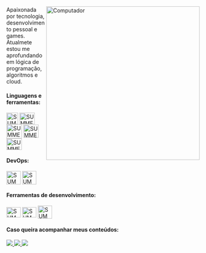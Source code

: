 ##
<img src="https://raw.githubusercontent.com/MicaelliMedeiros/micaellimedeiros/master/image/computer-illustration.png" min-width="400px" max-width="400px" width="400px" align="right" alt="Computador">

<p align="left"> 
  Apaixonada por tecnologia, desenvolvimento pessoal e games. <br>
  Atualmete estou me aprofundando em lógica de programação, algoritmos e cloud.
</p>

<div align="left">
  <h4>Linguagens e  ferramentas:</h4> 
  <img align="center" alt="SUMMER-CSS" height="30" width="30" src="https://raw.githubusercontent.com/jmnote/z-icons/master/svg/javascript.svg" />
  <img align="center" alt="SUMMER-CSS" height="30" width="40" src="https://cdn.jsdelivr.net/gh/devicons/devicon/icons/ionic/ionic-original.svg" />
  <img align="center" alt="SUMMER-CSS" height="37" width="40" src="https://angular.io/assets/images/logos/angular/angular.svg" />
  <img align="center" alt="SUMMER-CSS" height="34" width="40" src="https://cdn.jsdelivr.net/gh/devicons/devicon/icons/sass/sass-original.svg" />
  <img align="center" alt="SUMMER-CSS" height="30" width="40" src="https://raw.githubusercontent.com/jmnote/z-icons/master/svg/bootstrap.svg" />
</div> 

 <div align="left">
  <h4>DevOps:</h4>
  <img align="center" alt="SUMMER-CSS" height="35" width="37" src="https://raw.githubusercontent.com/jmnote/z-icons/master/svg/git.svg" />
  <img align="center" alt="SUMMER-CSS" height="35" width="37" src="https://raw.githubusercontent.com/jmnote/z-icons/master/svg/github.svg" />
 </div>
 
 <div align="left">
  <h4>Ferramentas de desenvolvimento:</h4>
  <img align="center" alt="SUMMER-CSS" height="27" width="37" src="https://cdn.jsdelivr.net/gh/devicons/devicon/icons/vscode/vscode-original.svg">  
  <img align="center" alt="SUMMER-CSS" height="27" width="37" src="https://cdn.jsdelivr.net/gh/devicons/devicon/icons/figma/figma-original.svg" />
  <img align="center" alt="SUMMER-CSS" height="34" width="37" src="https://user-images.githubusercontent.com/81439112/199862837-9aa0717b-2cf7-4cc6-82e2-7afd64d0b142.png" />
 </div>
 
<div align="left">
 <h4>Caso queira acompanhar meus conteúdos: </h4>
 <div> 
   <a href = "mailto:stefhany.contato@outlook.com" target="_blank">
     <img src="https://img.shields.io/badge/-Gmail-%23333?style=for-the-badge&logo=gmail&logoColor=white">
   </a>
   <a href="https://www.linkedin.com/in/stefhany-santos-6093061ba/" target="_blank">
     <img src="https://img.shields.io/badge/-LinkedIn-%230077B5?style=for-the-badge&logo=linkedin&logoColor=white" target="_blank">
   </a>
   <a href="https://discord.gg/cqPC6Kb76w" target="_blank">
     <img src="https://img.shields.io/badge/Discord-7289DA?style=for-the-badge&logo=discord&logoColor=white" target="_blank">
   </a>
</div>
</div>

##
